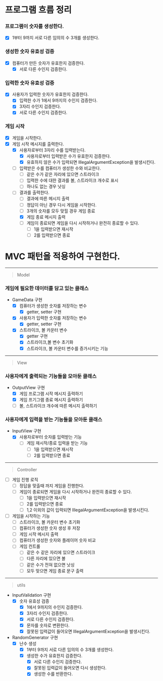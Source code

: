 # 프로그램 흐름 정리
### 프로그램이 숫자를 생성한다.
- [x] 1부터 9까지 서로 다른 임의의 수 3개를 생성한다.
### 생성한 숫자 유효성 검증
- [x] 컴퓨터가 만든 숫자가 유효한지 검증한다.
  - [x] 서로 다른 수인지 검증한다.
### 입력한 숫자 유효성 검증
- [x] 사용자가 입력한 숫자가 유효한지 검증한다.
  - [x] 입력한 수가 1에서 9까지의 수인지 검증한다.
  - [x] 3자리 수인지 검증한다.
  - [x] 서로 다른 수인지 검증한다.
### 게임 시작
- [x] 게임을 시작한다.
- [x] 게임 시작 메시지를 출력한다.
  - [x] 사용자로부터 3자리 수를 입력받는다.
    - [x] 사용자로부터 입력받은 수가 유효한지 검증한다.
    - [x] 유효하지 않은 수가 입력되면 IllegalArgumentException을 발생시킨다.
  - [ ] 입력받은 수를 컴퓨터가 생성한 수와 비교한다.
    - [ ] 같은 수가 같은 자리에 있으면 스트라이크
    - [ ] 입력한 수에 대한 결과를 볼, 스트라이크 개수로 표시
    - [ ] 하나도 없는 경우 낫싱
  - [ ] 결과를 출력한다.
    - [ ] 결과에 따른 메시지 출력
    - [ ] 졍답이 아닌 경우 다시 게임을 시작한다.
    - [ ] 3개의 숫자를 모두 맞힐 경우 게임 종료
    - [x] 게임 종료 메시지 출력
    - [ ] 게임이 종료되면 게임을 다시 시작하거나 완전히 종료할 수 있다.
      - [ ] 1을 입력받으면 재시작
      - [ ] 2를 입력받으면 종료

# MVC 패턴을 적용하여 구현한다.

-------------------------------
> Model
### 게임에 필요한 데이터를 담고 있는 클래스
- GameData 구현
  - [x] 컴퓨터가 생성한 숫자를 저장하는 변수
    - [x] getter, setter 구현
  - [x] 사용자가 입력한 숫자를 저장하는 변수
    - [x] getter, setter 구현
  - [x] 스트라이크, 볼 카운터 변수
    - [x] getter 구현
    - [x] 스트라이크,볼 변수 초기화
    - [x] 스트라이크, 볼 카운터 변수를 증가시키는 기능
-------------------------------
> View
### 사용자에게 출력되는 기능들을 모아둔 클래스
- OutputView 구현
  - [x] 게임 프로그램 시작 메시지 출력하기
  - [x] 게임 프기그램 종료 메시지 출력하기
  - [ ] 볼, 스트라이크 개수에 따른 메시지 출력하기

### 사용자에게 입력을 받는 기능들을 모아둔 클래스
- InputView 구현
  - [x] 사용자로부터 숫자를 입력받는 기능
    - [ ] 게임 재시작/종료 입력을 받는 기능
      - [ ] 1을 입력받으면 재시작
      - [ ] 2를 입력받으면 종료
-------------------------------
> Controller
- [ ] 게임 진행 로직
  - [ ] 정답을 맞출때 까지 게임을 진행한다.
  - [ ] 게임이 종료되면 게임을 다시 시작하거나 완전히 종료할 수 있다.
    - [ ] 1을 입력받으면 재시작
    - [ ] 2를 입력받으면 종료
    - [ ] 1,2 이외의 값이 입력되면 IllegalArgumentException을 발생시킨다.
- [ ] 게임을 시작하는 기능
  - [ ] 스트라이크, 볼 카운터 변수 초기화
  - [ ] 컴퓨터가 생성한 숫자 생성 후 저장
  - [ ] 게임 시작 메시지 출력
  - [ ] 컴퓨터가 생성한 숫자와 플레이어 숫자 비교
  - [ ] 게임 컨트롤
    - [ ] 같은 수 같은 자리에 있으면 스트라이크
    - [ ] 다른 자리에 있으면 볼
    - [ ] 같은 수가 전혀 없으면 낫싱
    - [ ] 모두 맞으면 게임 종료 문구 출력

-------------------------------
> utils
- InputValidation 구현
  - [x] 숫자 유효성 검증
    - [x] 1에서 9까지의 수인지 검증한다.
    - [x] 3자리 수인지 검증한다.
    - [x] 서로 다른 수인지 검증한다.
    - [x] 문자를 숫자로 변환한다.
    - [x] 잘못된 입력값이 들어오면 IllegalArgumentException을 발생시킨다.
- RandomGenerator 구현
  - [x] 난수 생성
    - [x] 1부터 9까지 서로 다른 임의의 수 3개를 생성한다.
    - [x] 생성한 수가 유효한지 검증한다.
      - [x] 서로 다른 수인지 검증한다.
      - [x] 잘못된 입력값이 들어오면 다시 생성한다.
      - [x] 생성한 수를 반환한다.
<!--
MVC 패턴
  Model
  1. 사용자가 편집하길 원하는 모든 데이터를 가지고 있어야 한다.
  2. 뷰나 컨트롤러에 대해서 어떤 정보도 알지 말아야 한다.
  3. 변경이 일어나면 변경 통지에 대한 처리 방법을 구현해야 한다.
  View
  1. 모델이 가지고 있는 정보를 따로 저장해서는 안된다.
  2. 모델이나 컨트롤러와 같이 다른 구성요소들을 몰라야 한다.
  3. 변경이 일어나면 변경 통지에 대한 처리 방법을 구현해야 한다.
  Controller
  1. 모델이나 뷰에 대해서 알고 있어야 한다.
  2. 모델이나 뷰의 변경을 모니터링 해야 한다.
-->
  

